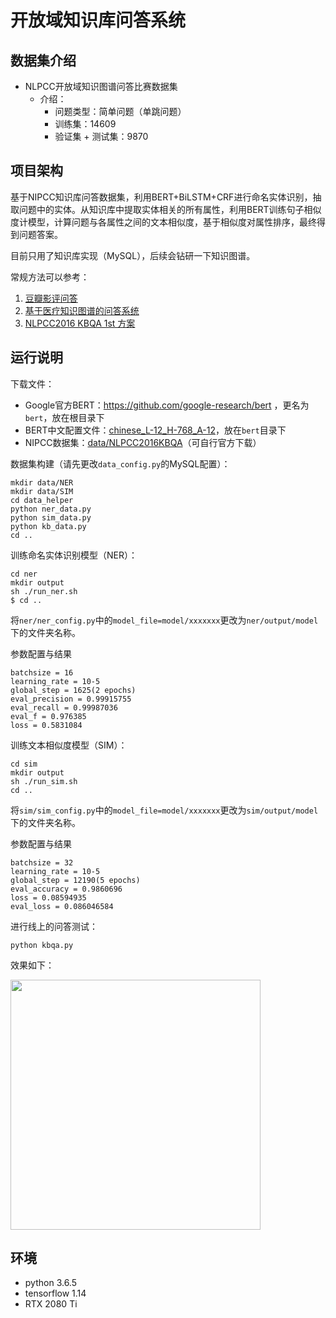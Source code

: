 # 开放域知识库问答系统
## 数据集介绍
- NLPCC开放域知识图谱问答比赛数据集
  - 介绍：
    - 问题类型：简单问题（单跳问题）
    - 训练集：14609
    - 验证集 + 测试集：9870

## 项目架构

基于NIPCC知识库问答数据集，利用BERT+BiLSTM+CRF进行命名实体识别，抽取问题中的实体。从知识库中提取实体相关的所有属性，利用BERT训练句子相似度计模型，计算问题与各属性之间的文本相似度，基于相似度对属性排序，最终得到问题答案。

目前只用了知识库实现（MySQL），后续会钻研一下知识图谱。

常规方法可以参考：
1. [豆瓣影评问答](https://github.com/weizhixiaoyi/DouBan-KGQA) 
2. [基于医疗知识图谱的问答系统](https://github.com/zhihao-chen/QASystemOnMedicalGraph)
3. [NLPCC2016 KBQA 1st 方案](https://github.com/huangxiangzhou/NLPCC2016KBQA)

## 运行说明

下载文件：

- Google官方BERT：https://github.com/google-research/bert ，更名为```bert```，放在根目录下
- BERT中文配置文件：[chinese_L-12_H-768_A-12](https://storage.googleapis.com/bert_models/2018_11_03/chinese_L-12_H-768_A-12.zip)，放在```bert```目录下
- NIPCC数据集：[data/NLPCC2016KBQA](data/NLPCC2016KBQA)（可自行官方下载）

数据集构建（请先更改```data_config.py```的MySQL配置）：

```
mkdir data/NER
mkdir data/SIM
cd data_helper
python ner_data.py
python sim_data.py
python kb_data.py
cd ..
```

训练命名实体识别模型（NER）：

```
cd ner
mkdir output
sh ./run_ner.sh
$ cd ..
```

将```ner/ner_config.py```中的```model_file=model/xxxxxxx```更改为```ner/output/model```下的文件夹名称。

参数配置与结果
```
batchsize = 16
learning_rate = 10-5
global_step = 1625(2 epochs)
eval_precision = 0.99915755
eval_recall = 0.99987036
eval_f = 0.976385
loss = 0.5831084
```


训练文本相似度模型（SIM）：

```
cd sim
mkdir output
sh ./run_sim.sh
cd ..
```

将```sim/sim_config.py```中的```model_file=model/xxxxxxx```更改为```sim/output/model```下的文件夹名称。

参数配置与结果
```
batchsize = 32
learning_rate = 10-5
global_step = 12190(5 epochs)
eval_accuracy = 0.9860696
loss = 0.08594935
eval_loss = 0.086046584
```
进行线上的问答测试：

```
python kbqa.py
```

效果如下：

<img src='img/result2.png' width=400>

## 环境

- python 3.6.5
- tensorflow 1.14
- RTX 2080 Ti
